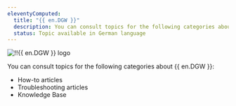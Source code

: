 ```yaml
---
eleventyComputed:
  title: "{{ en.DGW }}"
  description: You can consult topics for the following categories about {{ en.DGW }}':' How-to articles, Troubleshooting articles and Knowledge Base
  status: Topic available in German language
---
```

![!!{{ en.DGW }} logo](https://webdevolutions.azureedge.net/images/projects/gateway/logos/gateway-color-shadow.svg)

You can consult topics for the following categories about {{ en.DGW }}:

* How-to articles
* Troubleshooting articles
* Knowledge Base
